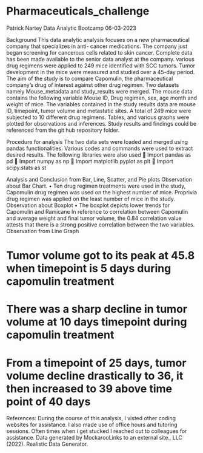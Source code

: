 # Pharmaceuticals_challenge
Patrick Nartey
Data Analytic Bootcamp
06-03-2023     

Background
This data analytic analysis focuses on a new pharmaceutical company that specializes in anti- cancer medications. The company just began screening for cancerous cells related to skin cancer.
Complete data has been made available to the senior data analyst at the company. various drug regimens were applied to 249 mice identified with SCC tumors. Tumor development in the mice were measured and studied over a 45-day period. The aim of the study is to compare Capomulin, the pharmaceutical company’s drug of interest against other drug regimen.
Two datasets namely Mouse_metadata and study_results were merged. The mouse data contains the following variable Mouse ID, Drug regimen, sex, age month and weight of mice. The variables contained in the study results data are mouse ID, timepoint, tumor volume and metastatic sites. A total of 249 mice were subjected to 10 different drug regimens. Tables, and various graphs were plotted for observations and inferences.  Study results and findings could be referenced from the git hub repository folder.

Procedure for analysis
The two data sets were loaded and merged using pandas functionalities. Various codes and commands were used to extract desired results. The following libraries were also used
	Import pandas as pd
	Import numpy as np
	Import matplotlib.pyplot as plt
	Import scipy.stats as st

 Analysis and Conclusion from Bar, Line, Scatter, and Pie plots
Observation about Bar Chart.
•	Ten drug regimen treatments were used in the study,  Capomulin drug regimen was used on the highest number of mice. Proprivia drug regimen was applied on the least number of mice in the study.
Observation about Boxplot
•	The boxplot depicts lower trends for Capomulin and Ramicane
In reference to correlation between Capomulin and average weight and final tumor volume, the 0.84 correlation value attests that there is a strong positive correlation between the two variables.
Observation from Line Graph
# Tumor volume got to its peak at 45.8 when timepoint is 5 days during capomulin treatment
# There was a sharp decline in tumor volume at 10 days timepoint during capomulin treatment
# From a timepoint of 25 days, tumor volume decline drastically to 36, it then increased to 39 above time point of 40 days



References: During the course of this analysis, I visted other coding websites for assistance. I also made use of office hours and tutoring  sessions. Often times when i get stucked I reached out to colleagues for assistance.
Data generated by MockarooLinks to an external site., LLC (2022). Realistic Data Generator.
